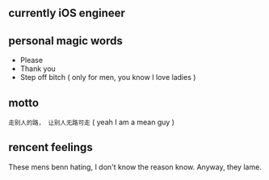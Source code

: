 ## currently iOS engineer

## personal magic words
- Please
- Thank you
- Step off bitch ( only for men, you know I love ladies ) 

## motto
`走别人的路， 让别人无路可走` ( yeah I am a mean guy )

## rencent feelings
These mens benn hating, I don't know the reason know. Anyway, they lame.
